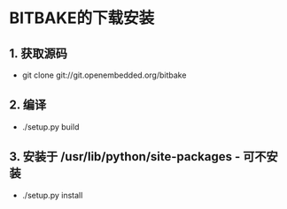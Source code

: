 # BITBAKE的下载安装

## 1. 获取源码
* git clone git://git.openembedded.org/bitbake
## 2. 编译
* ./setup.py build 
## 3. 安装于 /usr/lib/python<version>/site-packages - 可不安装
* ./setup.py install
